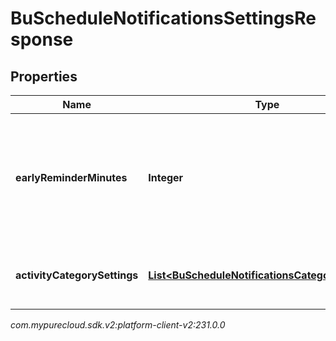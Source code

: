 # BuScheduleNotificationsSettingsResponse


## Properties

| Name | Type | Description | Notes |
| ------------ | ------------- | ------------- | ------------- |
| **earlyReminderMinutes** | **Integer** | The number of minutes prior to the scheduled event to display an early reminder notification |  |
| **activityCategorySettings** | [**List&lt;BuScheduleNotificationsCategorySettings&gt;**](BuScheduleNotificationsCategorySettings) | List of activity category notification settings |  |




_com.mypurecloud.sdk.v2:platform-client-v2:231.0.0_
